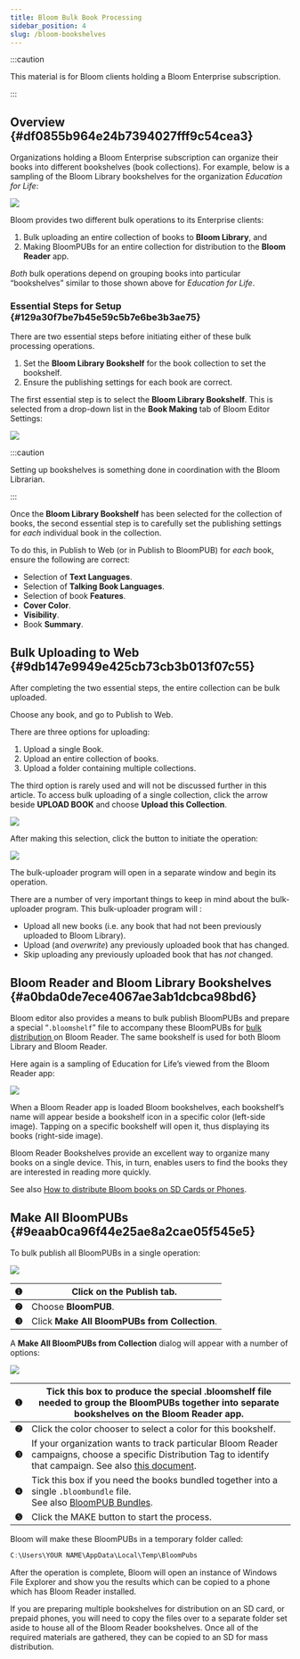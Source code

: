 ```yaml
---
title: Bloom Bulk Book Processing
sidebar_position: 4
slug: /bloom-bookshelves
---
```




:::caution

This material is for Bloom clients holding a Bloom Enterprise subscription.

:::




## Overview {#df0855b964e24b7394027fff9c54cea3}


Organizations holding a Bloom Enterprise subscription can organize their books into different bookshelves (book collections). For example, below is a sampling of the Bloom Library bookshelves for the organization _Education for Life_:


![](./bloom-bookshelves.54bb3b72-79f0-4e68-8be6-d44e965671e1.png)


Bloom provides two different bulk operations to its Enterprise clients: 

1. Bulk uploading an entire collection of books to **Bloom Library**, and
2. Making BloomPUBs for an entire collection for distribution to the **Bloom Reader** app.

_Both_ bulk operations depend on grouping books into particular “bookshelves” similar to those shown above for _Education for Life_.


### Essential Steps for Setup {#129a30f7be7b45e59c5b7e6be3b3ae75}


There are two essential steps before initiating either of these bulk processing operations.

1. Set the **Bloom Library Bookshelf** for the book collection to set the bookshelf.
2. Ensure the publishing settings for each book are correct.

The first essential step is to select the **Bloom Library Bookshelf**. This is selected from a drop-down list in the **Book Making** tab of Bloom Editor Settings:


![](./bloom-bookshelves.5e121b7d-814d-4834-9931-4a9d7d25d42b.png)


:::caution

Setting up bookshelves is something done in coordination with the Bloom Librarian. 

:::




Once the **Bloom Library Bookshelf** has been selected for the collection of books, the second essential step is to carefully set the publishing settings for _each_ individual book in the collection. 


To do this, in Publish to Web (or in Publish to BloomPUB) for _each_ book, ensure the following are correct:

- Selection of **Text Languages**.
- Selection of **Talking Book Languages**.
- Selection of book **Features**.
- **Cover Color**.
- **Visibility**.
- Book **Summary**.

## Bulk Uploading to Web {#9db147e9949e425cb73cb3b013f07c55}


After completing the two essential steps, the entire collection can be bulk uploaded. 


Choose any book, and go to Publish to Web.


There are three options for uploading:

1. Upload a single Book.
2. Upload an entire collection of books.
3. Upload a folder containing multiple collections.

The third option is rarely used and will not be discussed further in this article. To access bulk uploading of a single collection, click the arrow beside **UPLOAD BOOK** and choose **Upload this Collection**.


![](./bloom-bookshelves.59382732-bad0-47ed-8796-17e6cf08db09.png)


After making this selection, click the button to initiate the operation:


![](./bloom-bookshelves.7b599ae1-2b38-42c4-8760-2dfeffb9732c.png)


The bulk-uploader program will open in a separate window and begin its operation. 


There are a number of very important things to keep in mind about the bulk-uploader program. This bulk-uploader program will :

- Upload all new books (i.e. any book that had not been previously uploaded to Bloom Library).
- Upload (and _overwrite_) any previously uploaded book that has changed.
- Skip uploading any previously uploaded book that has _not_ changed.

## Bloom Reader and Bloom Library Bookshelves {#a0bda0de7ece4067ae3ab1dcbca98bd6}


Bloom editor also provides a means to bulk publish BloomPUBs and prepare a special “`.bloomshelf`” file to accompany these BloomPUBs for [bulk distribution ](/BR-distribution)on Bloom Reader. The same bookshelf is used for both Bloom Library and Bloom Reader.


Here again is a sampling of Education for Life’s viewed from the Bloom Reader app:


![](./bloom-bookshelves.ee2b0c52-0319-4060-9106-c1d491ba1812.png)


When a Bloom Reader app is loaded Bloom bookshelves, each bookshelf’s name will appear beside a bookshelf icon in a specific color (left-side image). Tapping on a specific bookshelf will open it, thus displaying its books (right-side image).


Bloom Reader Bookshelves provide an excellent way to organize many books on a single device. This, in turn, enables users to find the books they are interested in reading more quickly.


See also [How to distribute Bloom books on SD Cards or Phones](/BR-distribution).


## Make All BloomPUBs {#9eaab0ca96f44e25ae8a2cae05f545e5}


To bulk publish all BloomPUBs in a single operation: 


![](./bloom-bookshelves.140a73c7-e15a-4b86-90fa-91e6dac5fd6f.png)


| **❶** | Click on the **Publish** tab.                  |
| ----- | ---------------------------------------------- |
| **❷** | Choose **BloomPUB**.                           |
| **❸** | Click **Make All BloomPUBs from Collection**.  |


A **Make All BloomPUBs from Collection** dialog will appear with a number of options:


![](./bloom-bookshelves.5a06535e-96d7-490f-9f74-6862444af239.png)


| **❶** | Tick this box to produce the special .bloomshelf file needed to group the BloomPUBs together into separate bookshelves on the Bloom Reader app.                                                                                                                                |
| ----- | ------------------------------------------------------------------------------------------------------------------------------------------------------------------------------------------------------------------------------------------------------------------------------ |
| **❷** | Click the color chooser to select a color for this bookshelf.                                                                                                                                                                                                                  |
| **❸** | If your organization wants to track particular Bloom Reader campaigns, choose a specific Distribution Tag to identify that campaign. See also [this document](https://docs.google.com/document/d/1Hm7apUH1KV3I_GCCOVkh-aiCtq5O_1ILcne074r_w-g/preview#heading=h.u0vc4ok5rukm). |
| **❹** | Tick this box if you need the books bundled together into a single `.bloombundle` file. <br/>See also [BloomPUB Bundles](/bloomPUB-bundles).                                                                                                                   |
| **❺** | Click the MAKE button to start the process.                                                                                                                                                                                                                                    |


Bloom will make these BloomPUBs in a temporary folder called:


```javascript
C:\Users\YOUR NAME\AppData\Local\Temp\BloomPubs
```


After the operation is complete, Bloom will open an instance of Windows File Explorer and show you the results which can be copied to a phone which has Bloom Reader installed.


If you are preparing multiple bookshelves for distribution on an SD card, or prepaid phones, you will need to copy the files over to a separate folder set aside to house all of the Bloom Reader bookshelves. Once all of the required materials are gathered, they can be copied to an SD for mass distribution.

